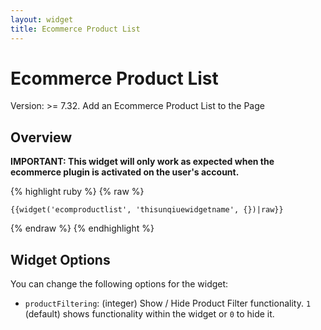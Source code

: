 ```yaml
---
layout: widget
title: Ecommerce Product List
---
```


# Ecommerce Product List

Version: >= 7.32. Add an Ecommerce Product List to the Page

## Overview

**IMPORTANT: This widget will only work as expected when the ecommerce plugin is activated on the user's account.**

{% highlight ruby %}
{% raw %}

	{{widget('ecomproductlist', 'thisunqiuewidgetname', {})|raw}}

{% endraw %}
{% endhighlight %}

## Widget Options

You can change the following options for the widget:

* ```productFiltering```: (integer) Show / Hide Product Filter functionality. ```1``` (default) shows functionality within the widget or ```0``` to hide it.
